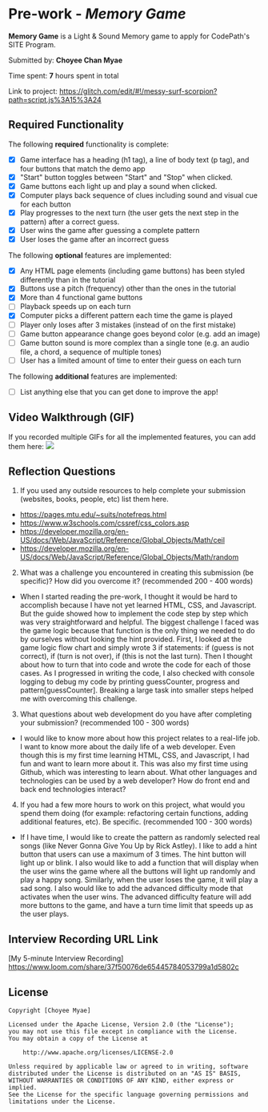 # Pre-work - *Memory Game*

**Memory Game** is a Light & Sound Memory game to apply for CodePath's SITE Program. 

Submitted by: **Choyee Chan Myae**

Time spent: **7** hours spent in total

Link to project: https://glitch.com/edit/#!/messy-surf-scorpion?path=script.js%3A15%3A24

## Required Functionality

The following **required** functionality is complete:

* [x] Game interface has a heading (h1 tag), a line of body text (p tag), and four buttons that match the demo app
* [x] "Start" button toggles between "Start" and "Stop" when clicked. 
* [x] Game buttons each light up and play a sound when clicked. 
* [x] Computer plays back sequence of clues including sound and visual cue for each button
* [x] Play progresses to the next turn (the user gets the next step in the pattern) after a correct guess. 
* [x] User wins the game after guessing a complete pattern
* [x] User loses the game after an incorrect guess

The following **optional** features are implemented:

* [x] Any HTML page elements (including game buttons) has been styled differently than in the tutorial
* [x] Buttons use a pitch (frequency) other than the ones in the tutorial
* [x] More than 4 functional game buttons
* [ ] Playback speeds up on each turn
* [x] Computer picks a different pattern each time the game is played
* [ ] Player only loses after 3 mistakes (instead of on the first mistake)
* [ ] Game button appearance change goes beyond color (e.g. add an image)
* [ ] Game button sound is more complex than a single tone (e.g. an audio file, a chord, a sequence of multiple tones)
* [ ] User has a limited amount of time to enter their guess on each turn

The following **additional** features are implemented:

- [ ] List anything else that you can get done to improve the app!

## Video Walkthrough (GIF)

If you recorded multiple GIFs for all the implemented features, you can add them here:
![](https://i.imgur.com/pHeCco3.gif)

## Reflection Questions
1. If you used any outside resources to help complete your submission (websites, books, people, etc) list them here. 
* https://pages.mtu.edu/~suits/notefreqs.html
* https://www.w3schools.com/cssref/css_colors.asp
* https://developer.mozilla.org/en-US/docs/Web/JavaScript/Reference/Global_Objects/Math/ceil
* https://developer.mozilla.org/en-US/docs/Web/JavaScript/Reference/Global_Objects/Math/random

2. What was a challenge you encountered in creating this submission (be specific)? How did you overcome it? (recommended 200 - 400 words) 
* When I started reading the pre-work, I thought it would be hard to accomplish because I have not yet learned HTML, CSS, and Javascript. But the guide showed how to implement the code step by step which was very straightforward and helpful. The biggest challenge I faced was the game logic because that function is the only thing we needed to do by ourselves without looking the hint provided. First, I looked at the game logic flow chart and simply wrote 3 if statements: if (guess is not correct), if (turn is not over), if (this is not the last turn). Then I thought about how to turn that into code and wrote the code for each of those cases. As I progressed in writing the code, I also checked with console logging to debug my code by printing guessCounter, progress and pattern[guessCounter].  Breaking a large task into smaller steps helped me with overcoming this challenge.

3. What questions about web development do you have after completing your submission? (recommended 100 - 300 words) 
* I would like to know more about how this project relates to a real-life job. I want to know more about the daily life of a web developer. Even though this is my first time learning HTML, CSS, and Javascript, I had fun and want to learn more about it. This was also my first time using Github, which was interesting to learn about. What other languages and technologies can be used by a web developer? How do front end and back end technologies interact?

4. If you had a few more hours to work on this project, what would you spend them doing (for example: refactoring certain functions, adding additional features, etc). Be specific. (recommended 100 - 300 words) 
* If I have time, I would like to create the pattern as randomly selected real songs (like Never Gonna Give You Up by Rick Astley). I like to add a hint button that users can use a maximum of 3 times. The hint button will light up or blink. I also would like to add a function that will display when the user wins the game where all the buttons will light up randomly and play a happy song. Similarly, when the user loses the game, it will play a sad song. I also would like to add the advanced difficulty mode that activates when the user wins. The advanced difficulty feature will add more buttons to the game, and have a turn time limit that speeds up as the user plays.


## Interview Recording URL Link

[My 5-minute Interview Recording] https://www.loom.com/share/37f50076de65445784053799a1d5802c


## License

    Copyright [Choyee Myae]

    Licensed under the Apache License, Version 2.0 (the "License");
    you may not use this file except in compliance with the License.
    You may obtain a copy of the License at

        http://www.apache.org/licenses/LICENSE-2.0

    Unless required by applicable law or agreed to in writing, software
    distributed under the License is distributed on an "AS IS" BASIS,
    WITHOUT WARRANTIES OR CONDITIONS OF ANY KIND, either express or implied.
    See the License for the specific language governing permissions and
    limitations under the License.
